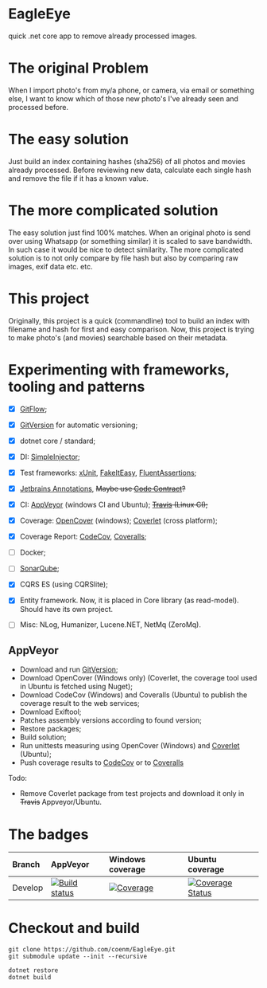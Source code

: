 # EagleEye
quick .net core app to remove already processed images.

# The original Problem
When I import photo's from my/a phone, or camera, via email or something else, I want to know which of those new photo's I've already seen and processed before.

# The easy solution
Just build an index containing hashes (sha256) of all photos and movies already processed. Before reviewing new data, calculate each single hash and remove the file if it has a known value.

# The more complicated solution
The easy solution just find 100% matches. When an original photo is send over using Whatsapp (or something similar) it is scaled to save bandwidth. In such case it would be nice to detect similarity. The more complicated solution is to not only compare by file hash but also by comparing raw images, exif data etc. etc.

# This project
Originally, this project is a quick (commandline) tool to build an index with filename and hash for first and easy comparison. Now, this project is trying to make photo's (and movies) searchable based on their metadata.


#  Experimenting with frameworks, tooling and patterns

- [x] [GitFlow](http://nvie.com/posts/a-successful-git-branching-model/);
- [x] [GitVersion](https://gitversion.readthedocs.io/en/latest/) for automatic versioning; 
- [x] dotnet core / standard;
- [x] DI: [SimpleInjector](https://simpleinjector.org/);
- [x] Test frameworks: [xUnit](https://github.com/xunit), [FakeItEasy](https://fakeiteasy.github.io/), [FluentAssertions](https://fluentassertions.com/);
- [x] [Jetbrains Annotations](https://www.jetbrains.com/help/resharper/Code_Analysis__Code_Annotations.html), ~~Maybe use [Code Contract](https://docs.microsoft.com/en-us/dotnet/framework/debug-trace-profile/code-contracts)?~~
- [x] CI: [AppVeyor](https://www.appveyor.com/) (windows CI and Ubuntu); ~~[Travis](https://travis-ci.org/) (Linux CI);~~
- [x] Coverage: [OpenCover](https://github.com/OpenCover/opencover) (windows); [Coverlet](https://github.com/tonerdo/coverlet/) (cross platform);
- [x] Coverage Report: [CodeCov](https://codecov.io), [Coveralls](https://coveralls.io);
- [ ] Docker;
- [ ] [SonarQube](https://about.sonarcloud.io/);
- [x] CQRS ES (using CQRSlite);
- [x] Entity framework. Now, it is placed in Core library (as read-model). Should have its own project.
- [ ] Misc: NLog, Humanizer, Lucene.NET, NetMq (ZeroMq).


## AppVeyor
- Download and run [GitVersion](https://gitversion.readthedocs.io/en/latest/);
- Download OpenCover (Windows only) (Coverlet, the coverage tool used in Ubuntu is fetched using Nuget);
- Download CodeCov (Windows) and Coveralls (Ubuntu) to publish the coverage result to the web services;
- Download Exiftool;
- Patches assembly versions according to found version;
- Restore packages;
- Build solution;
- Run unittests measuring using OpenCover (Windows) and [Coverlet](https://github.com/tonerdo/coverlet/) (Ubuntu);
- Push coverage results to [CodeCov](https://codecov.io) or to [Coveralls](https://coveralls.io)

Todo: 
- Remove Coverlet package from test projects and download it only in ~~Travis~~ Appveyor/Ubuntu.


# The badges
| Branch | AppVeyor | Windows coverage | Ubuntu coverage |
| :--- | :--- | :--- | :--- |
| Develop | [![Build status](https://ci.appveyor.com/api/projects/status/ner6290e44akpvuw/branch/develop?svg=true)](https://ci.appveyor.com/project/coenm/eagleeye/branch/develop) | [![Coverage](https://codecov.io/gh/coenm/eagleeye/branch/develop/graph/badge.svg)](https://codecov.io/gh/coenm/eagleeye/branch/develop) | [![Coverage Status](https://coveralls.io/repos/github/coenm/EagleEye/badge.svg?branch=develop)](https://coveralls.io/github/coenm/EagleEye?branch=develop) |


# Checkout and build
```
git clone https://github.com/coenm/EagleEye.git
git submodule update --init --recursive

dotnet restore
dotnet build
```

